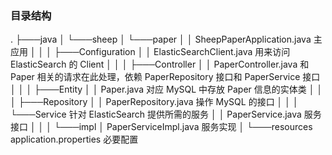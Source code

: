 ### 目录结构
.
├───java
│   └───sheep
│       └───paper
│           │   SheepPaperApplication.java          主应用
│           │
│           ├───Configuration
│           │       ElasticSearchClient.java        用来访问 ElasticSearch 的 Client
│           │
│           ├───Controller
│           │       PaperController.java            和 Paper 相关的请求在此处理，依赖 PaperRepository 接口和 PaperService 接口
│           │
│           ├───Entity
│           │       Paper.java                      对应 MySQL 中存放 Paper 信息的实体类
│           │
│           ├───Repository
│           │       PaperRepository.java            操作 MySQL 的接口
│           │
│           └───Service                             针对 ElasticSearch 提供所需的服务
│               │   PaperService.java               服务接口
│               │
│               └───impl
│                       PaperServiceImpl.java       服务实现
│
└───resources
        application.properties                      必要配置

